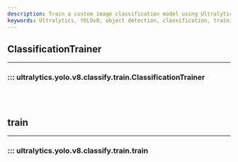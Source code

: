 ```yaml
---
description: Train a custom image classification model using Ultralytics YOLOv8 with ClassificationTrainer. Boost accuracy and efficiency today.
keywords: Ultralytics, YOLOv8, object detection, classification, training, API
---
```


## ClassificationTrainer
---
### ::: ultralytics.yolo.v8.classify.train.ClassificationTrainer
<br><br>

## train
---
### ::: ultralytics.yolo.v8.classify.train.train
<br><br>
